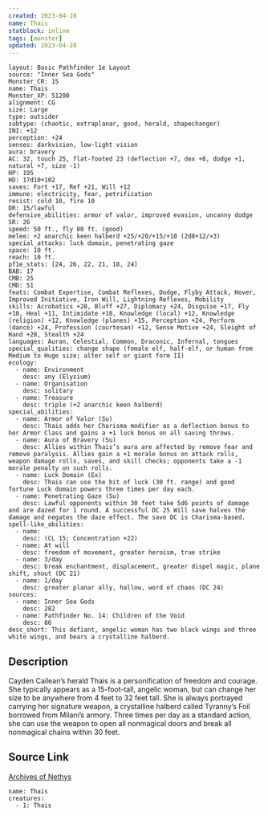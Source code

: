 ```yaml
---
created: 2023-04-28
name: Thais
statblock: inline
tags: [monster]
updated: 2023-04-28
---
```

```statblock
layout: Basic Pathfinder 1e Layout
source: "Inner Sea Gods"
Monster_CR: 15
name: Thais
Monster_XP: 51200
alignment: CG
size: Large
type: outsider
subtype: (chaotic, extraplanar, good, herald, shapechanger)
INI: +12
perception: +24
senses: darkvision, low-light vision
aura: bravery
AC: 32, touch 25, flat-footed 23 (deflection +7, dex +8, dodge +1, natural +7, size -1)
HP: 195
HD: 17d10+102
saves: Fort +17, Ref +21, Will +12
immune: electricity, fear, petrification
resist: cold 10, fire 10
DR: 15/lawful
defensive_abilities: armor of valor, improved evasion, uncanny dodge
SR: 26
speed: 50 ft., fly 80 ft. (good)
melee: +2 anarchic keen halberd +25/+20/+15/+10 (2d8+12/×3)
special_attacks: luck domain, penetrating gaze
space: 10 ft.
reach: 10 ft.
pf1e_stats: [24, 26, 22, 21, 18, 24]
BAB: 17
CMB: 25
CMD: 51
feats: Combat Expertise, Combat Reflexes, Dodge, Flyby Attack, Hover, Improved Initiative, Iron Will, Lightning Reflexes, Mobility
skills: Acrobatics +28, Bluff +27, Diplomacy +24, Disguise +17, Fly +10, Heal +11, Intimidate +18, Knowledge (local) +12, Knowledge (religion) +12, Knowledge (planes) +15, Perception +24, Perform (dance) +24, Profession (courtesan) +12, Sense Motive +24, Sleight of Hand +28, Stealth +24
languages: Auran, Celestial, Common, Draconic, Infernal, tongues
special_qualities: change shape (female elf, half-elf, or human from Medium to Huge size; alter self or giant form II)
ecology:
  - name: Environment
    desc: any (Elysium)
  - name: Organisation
    desc: solitary
  - name: Treasure
    desc: triple (+2 anarchic keen halberd)
special_abilities:
  - name: Armor of Valor (Su)
    desc: Thais adds her Charisma modifier as a deflection bonus to her Armor Class and gains a +1 luck bonus on all saving throws.
  - name: Aura of Bravery (Su)
    desc: Allies within Thais’s aura are affected by remove fear and remove paralysis. Allies gain a +1 morale bonus on attack rolls, weapon damage rolls, saves, and skill checks; opponents take a -1 morale penalty on such rolls.
  - name: Luck Domain (Ex)
    desc: Thais can use the bit of luck (30 ft. range) and good fortune Luck domain powers three times per day each.
  - name: Penetrating Gaze (Su)
    desc: Lawful opponents within 30 feet take 5d6 points of damage and are dazed for 1 round. A successful DC 25 Will save halves the damage and negates the daze effect. The save DC is Charisma-based.
spell-like_abilities:
  - name:
    desc: (CL 15; Concentration +22)
  - name: At will
    desc: freedom of movement, greater heroism, true strike
  - name: 3/day
    desc: break enchantment, displacement, greater dispel magic, plane shift, shout (DC 21)
  - name: 1/day
    desc: greater planar ally, hallow, word of chaos (DC 24)
sources:
  - name: Inner Sea Gods
    desc: 282
  - name: Pathfinder No. 14: Children of the Void
    desc: 86
desc_short: This defiant, angelic woman has two black wings and three white wings, and bears a crystalline halberd.
```
## Description
Cayden Cailean’s herald Thais is a personification of freedom and courage. She typically appears as a 15-foot-tall, angelic woman, but can change her size to be anywhere from 4 feet to 32 feet tall. She is always portrayed carrying her signature weapon, a crystalline halberd called Tyranny’s Foil borrowed from Milani’s armory. Three times per day as a standard action, she can use the weapon to open all nonmagical doors and break all nonmagical chains within 30 feet.
## Source Link
[Archives of Nethys](https://aonprd.com/MonsterDisplay.aspx?ItemName=Thais)
```encounter-table
name: Thais
creatures:
  - 1: Thais
```
